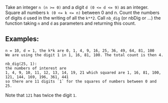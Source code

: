 Take an integer `n (n >= 0)` and a digit `d (0 <= d <= 9)` as an integer. Square all numbers `k (0 <= k <= n)` between 0 and n. Count the numbers of 
digits `d` used in the writing of all the `k**2`. Call `nb_dig` (or nbDig or ...) the function taking `n` and `d` as parameters and returning this count.

## Examples:
```
n = 10, d = 1, the k*k are 0, 1, 4, 9, 16, 25, 36, 49, 64, 81, 100
We are using the digit 1 in 1, 16, 81, 100. The total count is then 4.

nb_dig(25, 1):
the numbers of interest are
1, 4, 9, 10, 11, 12, 13, 14, 19, 21 which squared are 1, 16, 81, 100, 121, 144, 169, 196, 361, 441
so there are 11 digits `1` for the squares of numbers between 0 and 25.
```
Note that `121` has twice the digit `1`.
